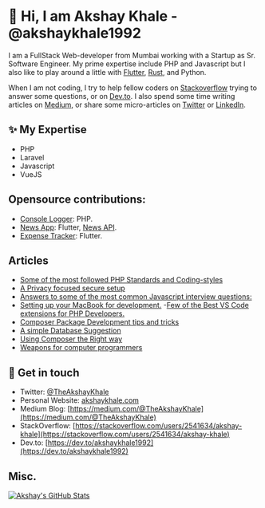 # 👋  Hi, I am Akshay Khale - @akshaykhale1992

I am a FullStack Web-developer from Mumbai working with a Startup as Sr. Software Engineer. My prime expertise include PHP and Javascript but I also like to play around a little with [Flutter](https://flutter.dev/), [Rust](https://www.rust-lang.org/), and Python.

When I am not coding, I try to help fellow coders on [Stackoverflow](https://stackoverflow.com/users/2541634/akshay-khale) trying to answer some questions, or on [Dev.to](https://dev.to/akshaykhale1992). I also spend some time writing articles on [Medium](https://medium.com/@TheAkshayKhale), or share some micro-articles on [Twitter](https://twitter.com/TheAkshayKhale) or [LinkedIn](https://www.linkedin.com/in/theakshaykhale/).

## ✨ My Expertise
- PHP
- Laravel
- Javascript
- VueJS

## Opensource contributions:
- [Console Logger](https://github.com/akshaykhale1992/console-logger): PHP.
- [News App](https://github.com/akshaykhale1992/flutter-news-app): Flutter, [News API](https://newsapi.org/).
- [Expense Tracker](https://github.com/akshaykhale1992/flutter-expense-tracker): Flutter.

## Articles
- [Some of the most followed PHP Standards and Coding-styles](https://medium.com/swlh/some-of-the-most-followed-php-standards-and-coding-styles-7abcf7d34a5e)
- [A Privacy focused secure setup](https://medium.com/peakmind/a-privacy-focused-secure-setup-481833123bc7)
- [Answers to some of the most common Javascript interview questions:](https://medium.com/peakmind/answers-to-some-of-the-most-common-javascript-interview-questions-e3a3ffccce76)
- [Setting up your MacBook for development.](https://medium.com/peakmind/setting-up-your-macbook-for-development-7f44385a7822)
-[Few of the Best VS Code extensions for PHP Developers.](https://medium.com/@TheAkshayKhale/few-of-the-best-vs-code-extensions-for-php-developers-5077680e838c)
- [Composer Package Development tips and tricks](https://medium.com/@TheAkshayKhale/composer-package-development-tricks-and-tips-89f2208426eb)
- [A simple Database Suggestion](https://medium.com/@TheAkshayKhale/a-simple-database-suggestion-dc52404e8fcc)
- [Using Composer the Right way](https://medium.com/@TheAkshayKhale/using-composer-the-right-way-5e38439dc189)
- [Weapons for computer programmers](https://medium.com/@TheAkshayKhale/weapons-for-computer-programmers-b336b6b2549a)

## 💌 Get in touch
- Twitter: [@TheAkshayKhale](https://twitter.com/TheAkshayKhale)
- Personal Website: [akshaykhale.com](http://akshaykhale.com/)
- Medium Blog: [https://medium.com/@TheAkshayKhale](https://medium.com/@TheAkshayKhale)
- StackOverflow: [https://stackoverflow.com/users/2541634/akshay-khale](https://stackoverflow.com/users/2541634/akshay-khale)
- Dev.to: [https://dev.to/akshaykhale1992](https://dev.to/akshaykhale1992)

## Misc.
[![Akshay's GitHub Stats](https://github-readme-stats.vercel.app/api?username=akshaykhale1992&show_icons=true&title_color=fff&icon_color=79ff97&text_color=9f9f9f&bg_color=151515)](https://github.com/akshaykhale1992)
